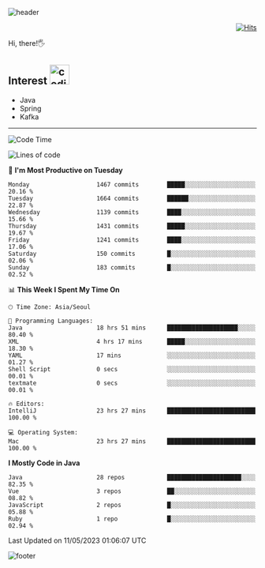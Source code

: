 ![header](https://capsule-render.vercel.app/api?type=soft&color=gradient&text=%20%20Gnoyes%20%20&fontAlign=30&fontSize=30&textBg=true&desc=Backend%20Developer&descAlign=60&descAlignY=50&&descSize=30)

<div align=right>
  
[![Hits](https://hits.seeyoufarm.com/api/count/incr/badge.svg?url=https%3A%2F%2Fgithub.com%2Fjeff-seyong)](https://hits.seeyoufarm.com)

</div>


Hi, there!🖐

## Interest <img src="https://media.giphy.com/media/bx3Cvt88j7PtM4SOaS/giphy.gif" alt="coding" width="40px" />

- Java
- Spring
- Kafka

---

<!--START_SECTION:waka-->
![Code Time](http://img.shields.io/badge/Code%20Time-508%20hrs%2014%20mins-blue)

![Lines of code](https://img.shields.io/badge/From%20Hello%20World%20I%27ve%20Written-858.2%20thousand%20lines%20of%20code-blue)

📅 **I'm Most Productive on Tuesday** 

```text
Monday                   1467 commits        █████░░░░░░░░░░░░░░░░░░░░   20.16 % 
Tuesday                  1664 commits        ██████░░░░░░░░░░░░░░░░░░░   22.87 % 
Wednesday                1139 commits        ████░░░░░░░░░░░░░░░░░░░░░   15.66 % 
Thursday                 1431 commits        █████░░░░░░░░░░░░░░░░░░░░   19.67 % 
Friday                   1241 commits        ████░░░░░░░░░░░░░░░░░░░░░   17.06 % 
Saturday                 150 commits         █░░░░░░░░░░░░░░░░░░░░░░░░   02.06 % 
Sunday                   183 commits         █░░░░░░░░░░░░░░░░░░░░░░░░   02.52 % 
```


📊 **This Week I Spent My Time On** 

```text
🕑︎ Time Zone: Asia/Seoul

💬 Programming Languages: 
Java                     18 hrs 51 mins      ████████████████████░░░░░   80.40 % 
XML                      4 hrs 17 mins       █████░░░░░░░░░░░░░░░░░░░░   18.30 % 
YAML                     17 mins             ░░░░░░░░░░░░░░░░░░░░░░░░░   01.27 % 
Shell Script             0 secs              ░░░░░░░░░░░░░░░░░░░░░░░░░   00.01 % 
textmate                 0 secs              ░░░░░░░░░░░░░░░░░░░░░░░░░   00.01 % 

🔥 Editors: 
IntelliJ                 23 hrs 27 mins      █████████████████████████   100.00 % 

💻 Operating System: 
Mac                      23 hrs 27 mins      █████████████████████████   100.00 % 
```

**I Mostly Code in Java** 

```text
Java                     28 repos            █████████████████████░░░░   82.35 % 
Vue                      3 repos             ██░░░░░░░░░░░░░░░░░░░░░░░   08.82 % 
JavaScript               2 repos             █░░░░░░░░░░░░░░░░░░░░░░░░   05.88 % 
Ruby                     1 repo              █░░░░░░░░░░░░░░░░░░░░░░░░   02.94 % 
```




 Last Updated on 11/05/2023 01:06:07 UTC
<!--END_SECTION:waka-->

<!--

<div align=center>
  
[![Gmail Badge](https://img.shields.io/badge/Gmail-d14836?style=flat&logo=Gmail&logoColor=white&link=mailto:sedragon.kim@gmail.com)](mailto:sedragon.kim@gmail.com) 

</div>

-->


![footer](https://capsule-render.vercel.app/api?type=waving&color=gradient&height=300&section=footer&animation=twinkling&reversal=true)
